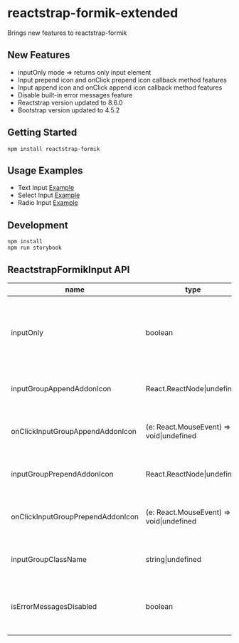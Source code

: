 # reactstrap-formik-extended
Brings new features to reactstrap-formik

## New Features
- inputOnly mode => returns only input element
- Input prepend icon and onClick prepend icon callback method features
- Input append icon and onClick append icon callback method features
- Disable built-in error messages feature
- Reactstrap version updated to 8.6.0
- Bootstrap version updated to 4.5.2

## Getting Started

    npm install reactstrap-formik

## Usage Examples
* Text Input [Example](https://codesandbox.io/s/xl6mx6w8z4)
* Select Input [Example](https://codesandbox.io/s/6l3oo28kq3)
* Radio Input [Example](https://codesandbox.io/s/0vm7yo754w)

## Development

    npm install
    npm run storybook


## ReactstrapFormikInput API
| name                              | type                                                  | default   | description                                                                       |
|-----------------------------------|-------------------------------------------------------|-----------|-----------------------------------------------------------------------------------|
| inputOnly                         | boolean                                               | false     | if you only want to input, not input group and other elements you can set as true |
| inputGroupAppendAddonIcon         | React.ReactNode\|undefined                            | undefined | input right side icon JSX element                                                 |
| onClickInputGroupAppendAddonIcon  | (e: React.MouseEvent<HTMLElement>) => void\|undefined | undefined | onClick callback function of right side icon                                      |
| inputGroupPrependAddonIcon        | React.ReactNode\|undefined                            | undefined | input left side icon JSX element                                                  |
| onClickInputGroupPrependAddonIcon | (e: React.MouseEvent<HTMLElement>) => void\|undefined | undefined | onClick callback function of left side icon                                       |
| inputGroupClassName               | string\|undefined                                     | undefined | custom class for input group div                                                  |
| isErrorMessagesDisabled           | boolean                                               | false     | disable built-in error messages if you set as true                                |

